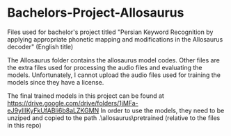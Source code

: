 # Bachelors-Project-Allosaurus
Files used for bachelor's project titled "Persian Keyword Recognition by applying appropriate phonetic mapping and modifications in the Allosaurus decoder" (English title)

The Allosaurus folder contains the allosaurus model codes.
Other files are the extra files used for processing the audio files and evaluating the models.
Unfortunately, I cannot upload the audio files used for training the models since they have a license.

The final trained models in this project can be found at https://drive.google.com/drive/folders/1jMFa-eJ9yIIlKyFkUfABIi6b8aLZKGMN
In order to use the models, they need to be unziped and copied to the path .\allosaurus\pretrained (relative to the files in this repo)
